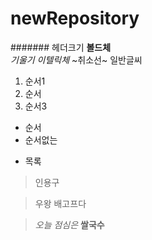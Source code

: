 # newRepository
####### 헤더크기
**볼드체**<br/>
_기울기_
*이텔릭체*
~취소선~
일반글씨
1. 순서1
2. 순서
3. 순서3
- 순서
- 순서없는

+ 목록

> 인용구

> 우왕
> 배고프다

> *오늘 점심은* 
> __쌀국수__

